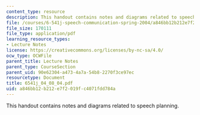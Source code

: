 ```yaml
---
content_type: resource
description: This handout contains notes and diagrams related to speech planning.
file: /courses/6-541j-speech-communication-spring-2004/a846bb12b212e7f2019fc4071fdd784a_6541j_04_08_04.pdf
file_size: 170111
file_type: application/pdf
learning_resource_types:
- Lecture Notes
license: https://creativecommons.org/licenses/by-nc-sa/4.0/
ocw_type: OCWFile
parent_title: Lecture Notes
parent_type: CourseSection
parent_uid: 90e62304-a473-4a7a-54b8-2270f3ce97ec
resourcetype: Document
title: 6541j_04_08_04.pdf
uid: a846bb12-b212-e7f2-019f-c4071fdd784a
---
```

This handout contains notes and diagrams related to speech planning.